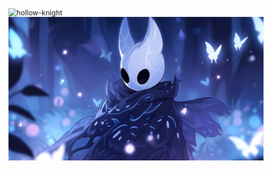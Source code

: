 <img width="2908" height="1500" alt="hollow-knight" src="https://github.com/user-attachments/assets/92269f63-78be-4fc7-9e03-fec6ab6d7e28" />
<a href="hollow-knight.jpg"><img alt="hollow-knight.jpg" src="hollow-knight.jpg"></a>
